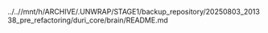 ../..//mnt/h/ARCHIVE/.UNWRAP/STAGE1/backup_repository/20250803_201338_pre_refactoring/duri_core/brain/README.md